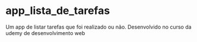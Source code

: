 # app_lista_de_tarefas
 Um app de listar tarefas que foi realizado ou não. Desenvolvido no curso da udemy de desenvolvimento web
